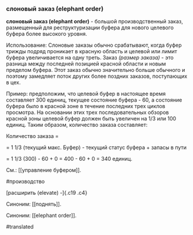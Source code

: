 ### слоновый заказ (elephant order)

**слоновый заказ (elephant order)** - большой производственный заказ, размещенный для реструктуризации буфера для нового целевого буфера более высокого уровня.

Использование: Слоновые заказы обычно срабатывают, когда буфер трижды подряд проникает в красную область и целевой или лимит буфера увеличивается на одну треть. Заказ *(размер заказа)* - это разница между последней позицией красной области и новым пределом буфера. Этот заказ обычно значительно больше обычного и поэтому замедляет поток других более поздних заказов, поступающих в цех.

Пример: предположим, что целевой буфер в настоящее время составляет 300 единиц, текущее состояние буфера - 60, а состояние буфера было в красной зоне в течение последних трех циклов просмотра. На основании этих трех последовательных обзоров красной зоны целевой буфер должен быть увеличен на 1/3 или 100 единиц. Таким образом, количество заказа составляет:

Количество заказа =

= 1 1/3 (текущий макс. Буфер) - текущий статус буфера + запасы в пути

= 1 1/3 (300) - 60 + 0 = 400 - 60 + 0 = 340 единиц.

См.: [[управление буфером]].

#производство

[расширить (elevate) -]{.c19 .c4}

Синоним: [[поднять]].

Синоним: [[elephant order]].

#translated
